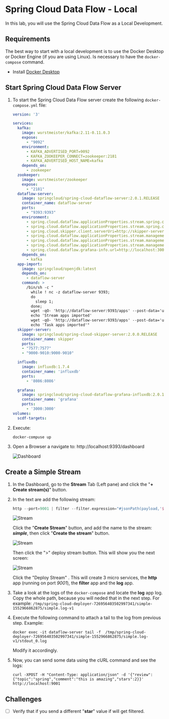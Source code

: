 # Spring Cloud Data Flow - Local

In this lab, you will use the Spring Cloud Data Flow as a Local Development.

## **Requirements**

The best way to start with a local development is to use the Docker Desktop or Docker Engine (if you are using Linux). Is necessary to have the `docker-compose` command.

- Install [Docker Desktop](https://www.docker.com/products/docker-desktop)



## Start Spring Cloud Data Flow Server

1. To start the Spring Cloud Data Flow server create the following `docker-compose.yml` file:

   ```yaml
   version: '3'
   
   services:
     kafka:
       image: wurstmeister/kafka:2.11-0.11.0.3
       expose:
         - "9092"
       environment:
         - KAFKA_ADVERTISED_PORT=9092
         - KAFKA_ZOOKEEPER_CONNECT=zookeeper:2181
         - KAFKA_ADVERTISED_HOST_NAME=kafka
       depends_on:
         - zookeeper
     zookeeper:
       image: wurstmeister/zookeeper
       expose:
         - "2181"
     dataflow-server:
       image: springcloud/spring-cloud-dataflow-server:2.0.1.RELEASE
       container_name: dataflow-server
       ports:
         - "9393:9393"
       environment:
         - spring.cloud.dataflow.applicationProperties.stream.spring.cloud.stream.kafka.binder.brokers=kafka:9092
         - spring.cloud.dataflow.applicationProperties.stream.spring.cloud.stream.kafka.binder.zkNodes=zookeeper:2181
         - spring.cloud.skipper.client.serverUri=http://skipper-server:7577/api
         - spring.cloud.dataflow.applicationProperties.stream.management.metrics.export.influx.enabled=true
         - spring.cloud.dataflow.applicationProperties.stream.management.metrics.export.influx.db=myinfluxdb
         - spring.cloud.dataflow.applicationProperties.stream.management.metrics.export.influx.uri=http://influxdb:8086
         - spring.cloud.dataflow.grafana-info.url=http://localhost:3000
       depends_on:
         - kafka
     app-import:
       image: springcloud/openjdk:latest
       depends_on:
         - dataflow-server
       command: >
         /bin/sh -c "
           while ! nc -z dataflow-server 9393;
           do
             sleep 1;
           done;
           wget -qO- 'http://dataflow-server:9393/apps' --post-data='uri=http://bit.ly/Einstein-GA-stream-applications-kafka-maven&force=true';
           echo 'Stream apps imported'
           wget -qO- 'http://dataflow-server:9393/apps' --post-data='uri=http://bit.ly/Dearborn-SR1-task-applications-maven&force=true';
           echo 'Task apps imported'"
     skipper-server:
       image: springcloud/spring-cloud-skipper-server:2.0.0.RELEASE
       container_name: skipper
       ports:
       - "7577:7577"
       - "9000-9010:9000-9010"
   
     influxdb:
       image: influxdb:1.7.4
       container_name: 'influxdb'
       ports:
         - '8086:8086'
   
     grafana:
       image: springcloud/spring-cloud-dataflow-grafana-influxdb:2.0.1.RELEASE
       container_name: 'grafana'
       ports:
         - '3000:3000'
   volumes:
     scdf-targets:
   
   ```

   

2. Execute:

   ```shell
   docker-compuse up
   ```

3. Open a Browser a navigate to: http://localhost:9393/dashboard

   ![Dashboard](06-spring-cloud-dataflow-local-01.png)



## Create a Simple Stream

1. In the Dashboard, go to the **Stream** Tab (Left pane) and click the "**+ Create stream(s)**" button.

2. In the text are add the following stream:

   ```groovy
   http --port=9001 | filter --filter.expression="#jsonPath(payload,'$.review.stars') >= 3" | log
   
   ```

   ![Stream](06-spring-cloud-dataflow-local-02.png)

   Click the "**Create Stream**" button, and add the name to the stream: ***simple***, then click "**Create the stream**" button. 

   ![Stream](06-spring-cloud-dataflow-local-03.png)

   Then click the ">" deploy stream button. This will show you the next screen:

   ![Stream](06-spring-cloud-dataflow-local-04.png) 

   Click the "Deploy Stream" . This will create 3 micro services, the **http** app (running on port *9001*), the **filter** app and the **log** app.

3. Take a look at the logs of the `docker-compose` and locate the **log** app log. Copy the whole path, because you will neded that in the next step. For example: `/tmp/spring-cloud-deployer-726956403502997341/simple-1552966862875/simple.log-v1`

4. Execute the following command to attach a tail to the log from previous step. Example:

   ```shell
   docker exec -it dataflow-server tail -f  /tmp/spring-cloud-deployer-726956403502997341/simple-1552966862875/simple.log-v1/stdout_0.log
   ```

   Modify it accordingly.

5. Now, you can send some data using the cURL command and see the logs:

   ```shell
   curl -XPOST -H "Content-Type: application/json" -d '{"review":{"topic":"spring","comment":"this is amazing","stars":2}}' http://localhost:9001
   ```



## Challenges

- [ ] Verify that if you send a different "**star**" value if will get filtered.